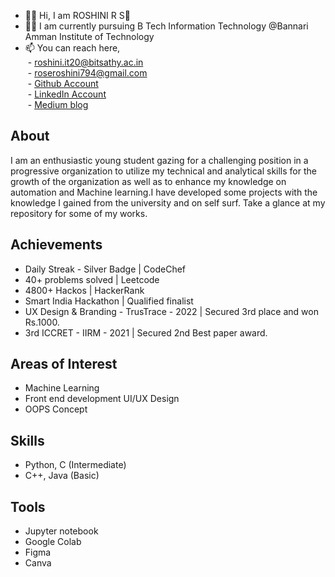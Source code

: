 * 👩‍💻 Hi, I am ROSHINI R S👋
* 👩‍🎓 I am currently pursuing B Tech Information Technology @Bannari Amman Institute of Technology
* 📫 You can reach here, <br>
      &nbsp;- roshini.it20@bitsathy.ac.in<br>
      &nbsp;- roseroshini794@gmail.com<br>
      &nbsp;- [Github Account](https://github.com/roshini-it20)<br>
      &nbsp;- [LinkedIn Account](https://www.linkedin.com/in/roshini-r-s-852967200/)<br>
      &nbsp;- [Medium blog](https://medium.com/@ROSHINIRS)<br>
## About
I am an enthusiastic young student gazing for a challenging position in a progressive organization to utilize my technical and analytical skills for the growth of the organization as well as to enhance my knowledge on automation and Machine learning.I have developed some projects with the knowledge I gained from the university and on self surf. Take a glance at my repository for some of my works.
## Achievements
- Daily Streak - Silver Badge | CodeChef
- 40+ problems solved | Leetcode
- 4800+ Hackos | HackerRank
- Smart India Hackathon | Qualified finalist
- UX Design & Branding - TrusTrace - 2022 | Secured 3rd place and won Rs.1000.
- 3rd ICCRET - IIRM - 2021 | Secured 2nd Best paper award.
## Areas of Interest
- Machine Learning
- Front end development UI/UX Design
- OOPS Concept
## Skills
- Python, C (Intermediate)
- C++, Java (Basic)
## Tools
- Jupyter notebook
- Google Colab
- Figma
- Canva
